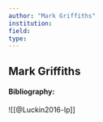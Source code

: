 ```yaml
---
author: "Mark Griffiths"
institution:
field:
type:
---
```


## Mark Griffiths
#### Bibliography:

![[@Luckin2016-lp]]
